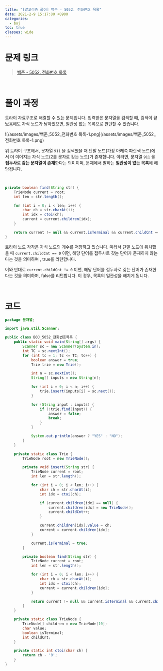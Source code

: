 ```yaml
---
title: "[알고리즘 풀이] 백준 - 5052. 전화번호 목록"
date: 2021-2-9 15:17:00 +0900
categories:
  - boj
toc: true
classes: wide
---
```


# 문제 링크

> [백준 - 5052. 전화번호 목록](https://www.acmicpc.net/problem/5052)

<br>

# 풀이 과정

트라이 자료구조로 해결할 수 있는 문제입니다. 입력받은 문자열을 검색할 때, 검색이 끝났음에도 자식 노드가 남아있으면, 일관성 없는 목록으로 판단할 수 있습니다.

![/assets/images/백준_5052_전화번호 목록-1.png](/assets/images/백준_5052_전화번호 목록-1.png)

위 트라이 구조에서, 문자열 `911` 을 검색했을 때 단말 노드(가장 아래쪽 파란색 노드)에서 더 이어지는 자식 노드(2를 문자로 갖는 노드)가 존재합니다. 이러면, 문자열 `911` 을 **접두사로 갖는 문자열이 존재**한다는 의미이며, 문제에서 말하는 **일관성이 없는 목록**에 해당됩니다.

<br>

```java
private boolean find(String str) {
    TrieNode current = root;
    int len = str.length();

    for (int i = 0; i < len; i++) {
        char ch = str.charAt(i);
        int idx = ctoi(ch);
        current = current.children[idx];
    }

    return current != null && current.isTerminal && current.childCnt == 0;
}
```

트라이 노드 각각은 자식 노드의 개수를 저장하고 있습니다. 따라서 단말 노드에 위치했을 때 `current.childCnt == 0` 이면, 해당 단어를 접두사로 갖는 단어가 존재하지 않는다는 것을 의미하며 , true를 리턴합니다.

이와 반대로 `current.childCnt != 0` 이면, 해당 단어를 접두사로 갖는 단어가 존재한다는 것을 의미하며, false를 리턴합니다. 이 경우, 목록의 일관성을 해치게 됩니다.

<br>

# 코드

```java
package 문자열;

import java.util.Scanner;

public class BOJ_5052_전화번호목록 {
    public static void main(String[] args) {
        Scanner sc = new Scanner(System.in);
        int TC = sc.nextInt();
        for (int tc = 1; tc <= TC; tc++) {
            boolean answer = true;
            Trie trie = new Trie();

            int n = sc.nextInt();
            String[] inputs = new String[n];

            for (int i = 0; i < n; i++) {
                trie.insert(inputs[i] = sc.next());
            }

            for (String input : inputs) {
                if (!trie.find(input)) {
                    answer = false;
                    break;
                }
            }

            System.out.println(answer ? "YES" : "NO");
        }
    }

    private static class Trie {
        TrieNode root = new TrieNode();

        private void insert(String str) {
            TrieNode current = root;
            int len = str.length();

            for (int i = 0; i < len; i++) {
                char ch = str.charAt(i);
                int idx = ctoi(ch);

                if (current.children[idx] == null) {
                    current.children[idx] = new TrieNode();
                    current.childCnt++;
                }

                current.children[idx].value = ch;
                current = current.children[idx];
            }

            current.isTerminal = true;
        }

        private boolean find(String str) {
            TrieNode current = root;
            int len = str.length();

            for (int i = 0; i < len; i++) {
                char ch = str.charAt(i);
                int idx = ctoi(ch);
                current = current.children[idx];
            }

            return current != null && current.isTerminal && current.childCnt == 0;
        }
    }

    private static class TrieNode {
        TrieNode[] children = new TrieNode[10];
        char value;
        boolean isTerminal;
        int childCnt;
    }

    private static int ctoi(char ch) {
        return ch - '0';
    }
}
```
